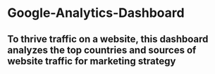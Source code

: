 # Google-Analytics-Dashboard
## To thrive traffic on a website, this dashboard analyzes the top countries and sources of website traffic for marketing strategy

<img href="/images/Screenshot (46).png"/>
